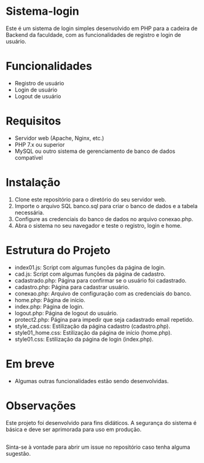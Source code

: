 # Sistema-login
Este é um sistema de login simples desenvolvido em PHP para a cadeira de Backend da faculdade, com as funcionalidades de registro e login de usuário. 

# Funcionalidades
* Registro de usuário
* Login de usuário
* Logout de usuário

# Requisitos
* Servidor web (Apache, Nginx, etc.)
* PHP 7.x ou superior
* MySQL ou outro sistema de gerenciamento de banco de dados compatível

# Instalação
1. Clone este repositório para o diretório do seu servidor web.
2. Importe o arquivo SQL banco.sql para criar o banco de dados e a tabela necessária.
3. Configure as credenciais do banco de dados no arquivo conexao.php.
4. Abra o sistema no seu navegador e teste o registro, login e home.


# Estrutura do Projeto
* index01.js: Script com algumas funções da página de login.
* cad.js: Script com algumas funções da página de cadastro.
* cadastrado.php: Página para confirmar se o usuário foi cadastrado.
* cadastro.php: Página para cadastrar usuário.
* conexao.php: Arquivo de configuração com as credenciais do banco.
* home.php: Página de início.
* index.php: Página de login.
* logout.php: Página de logout do usuário.
* protect2.php: Página para impedir que seja cadastrado email repetido.
* style_cad.css: Estilização da página cadastro (cadastro.php).
* style01_home.css: Estilização da página de início (home.php).
* style01.css: Estilização da página de login (index.php).


# Em breve
- Algumas outras funcionalidades estão sendo desenvolvidas.



# Observações
Este projeto foi desenvolvido para fins didáticos.
A segurança do sistema é básica e deve ser aprimorada para uso em produção.
##

Sinta-se à vontade para abrir um issue no repositório caso tenha alguma sugestão.